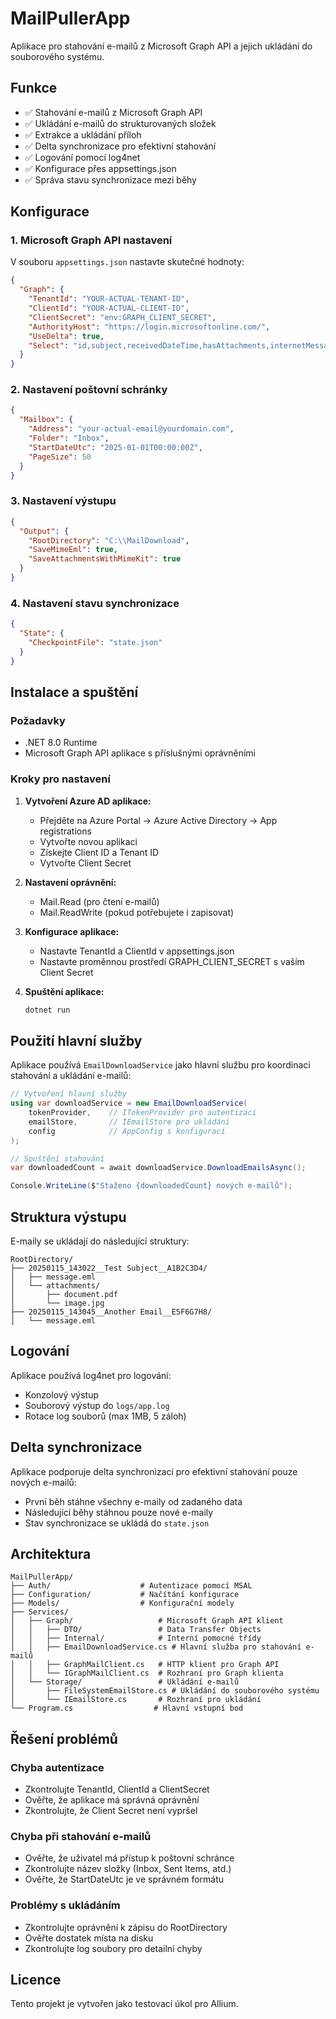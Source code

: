 # MailPullerApp

Aplikace pro stahování e-mailů z Microsoft Graph API a jejich ukládání do souborového systému.

## Funkce

- ✅ Stahování e-mailů z Microsoft Graph API
- ✅ Ukládání e-mailů do strukturovaných složek
- ✅ Extrakce a ukládání příloh
- ✅ Delta synchronizace pro efektivní stahování
- ✅ Logování pomocí log4net
- ✅ Konfigurace přes appsettings.json
- ✅ Správa stavu synchronizace mezi běhy

## Konfigurace

### 1. Microsoft Graph API nastavení

V souboru `appsettings.json` nastavte skutečné hodnoty:

```json
{
  "Graph": {
    "TenantId": "YOUR-ACTUAL-TENANT-ID",
    "ClientId": "YOUR-ACTUAL-CLIENT-ID", 
    "ClientSecret": "env:GRAPH_CLIENT_SECRET",
    "AuthorityHost": "https://login.microsoftonline.com/",
    "UseDelta": true,
    "Select": "id,subject,receivedDateTime,hasAttachments,internetMessageId,from,toRecipients,importance,isRead,conversationId"
  }
}
```

### 2. Nastavení poštovní schránky

```json
{
  "Mailbox": {
    "Address": "your-actual-email@yourdomain.com",
    "Folder": "Inbox",
    "StartDateUtc": "2025-01-01T00:00:00Z",
    "PageSize": 50
  }
}
```

### 3. Nastavení výstupu

```json
{
  "Output": {
    "RootDirectory": "C:\\MailDownload",
    "SaveMimeEml": true,
    "SaveAttachmentsWithMimeKit": true
  }
}
```

### 4. Nastavení stavu synchronizace

```json
{
  "State": {
    "CheckpointFile": "state.json"
  }
}
```

## Instalace a spuštění

### Požadavky
- .NET 8.0 Runtime
- Microsoft Graph API aplikace s příslušnými oprávněními

### Kroky pro nastavení

1. **Vytvoření Azure AD aplikace:**
   - Přejděte na Azure Portal → Azure Active Directory → App registrations
   - Vytvořte novou aplikaci
   - Získejte Client ID a Tenant ID
   - Vytvořte Client Secret

2. **Nastavení oprávnění:**
   - Mail.Read (pro čtení e-mailů)
   - Mail.ReadWrite (pokud potřebujete i zapisovat)

3. **Konfigurace aplikace:**
   - Nastavte TenantId a ClientId v appsettings.json
   - Nastavte proměnnou prostředí GRAPH_CLIENT_SECRET s vaším Client Secret

4. **Spuštění aplikace:**
   ```bash
   dotnet run
   ```

## Použití hlavní služby

Aplikace používá `EmailDownloadService` jako hlavní službu pro koordinaci stahování a ukládání e-mailů:

```csharp
// Vytvoření hlavní služby
using var downloadService = new EmailDownloadService(
    tokenProvider,    // ITokenProvider pro autentizaci
    emailStore,       // IEmailStore pro ukládání
    config            // AppConfig s konfigurací
);

// Spuštění stahování
var downloadedCount = await downloadService.DownloadEmailsAsync();

Console.WriteLine($"Staženo {downloadedCount} nových e-mailů");
```

## Struktura výstupu

E-maily se ukládají do následující struktury:

```
RootDirectory/
├── 20250115_143022__Test Subject__A1B2C3D4/
│   ├── message.eml
│   └── attachments/
│       ├── document.pdf
│       └── image.jpg
├── 20250115_143045__Another Email__E5F6G7H8/
│   └── message.eml
```

## Logování

Aplikace používá log4net pro logování:
- Konzolový výstup
- Souborový výstup do `logs/app.log`
- Rotace log souborů (max 1MB, 5 záloh)

## Delta synchronizace

Aplikace podporuje delta synchronizaci pro efektivní stahování pouze nových e-mailů:
- První běh stáhne všechny e-maily od zadaného data
- Následující běhy stáhnou pouze nové e-maily
- Stav synchronizace se ukládá do `state.json`

## Architektura

```
MailPullerApp/
├── Auth/                    # Autentizace pomocí MSAL
├── Configuration/           # Načítání konfigurace
├── Models/                  # Konfigurační modely
├── Services/
│   ├── Graph/                   # Microsoft Graph API klient
│   │   ├── DTO/                 # Data Transfer Objects
│   │   ├── Internal/            # Interní pomocné třídy
│   │   ├── EmailDownloadService.cs # Hlavní služba pro stahování e-mailů
│   │   ├── GraphMailClient.cs   # HTTP klient pro Graph API
│   │   └── IGraphMailClient.cs  # Rozhraní pro Graph klienta
│   └── Storage/                 # Ukládání e-mailů
│       ├── FileSystemEmailStore.cs # Ukládání do souborového systému
│       └── IEmailStore.cs       # Rozhraní pro ukládání
└── Program.cs                  # Hlavní vstupní bod
```

## Řešení problémů

### Chyba autentizace
- Zkontrolujte TenantId, ClientId a ClientSecret
- Ověřte, že aplikace má správná oprávnění
- Zkontrolujte, že Client Secret není vypršel

### Chyba při stahování e-mailů
- Ověřte, že uživatel má přístup k poštovní schránce
- Zkontrolujte název složky (Inbox, Sent Items, atd.)
- Ověřte, že StartDateUtc je ve správném formátu

### Problémy s ukládáním
- Zkontrolujte oprávnění k zápisu do RootDirectory
- Ověřte dostatek místa na disku
- Zkontrolujte log soubory pro detailní chyby

## Licence

Tento projekt je vytvořen jako testovací úkol pro Allium.
